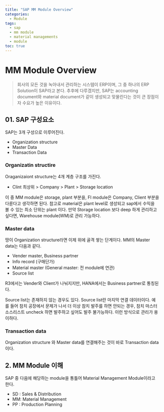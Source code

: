 ```yaml
---
title: "SAP MM Module Overview"
categories: 
  - Module
tags:
  - sap
  - mm module
  - material managements
  - module
toc: true
---
```


# MM Module Overview

> 회사의 모든 것을 녹아내서 관리하는 시스템이 ERP이며, 그 중 하나의 ERP Solution이 SAP라고 본다. 추후에 다루겠지만, SAP는 accounting document와 material document가 같이 생성되고 맞물린다는 것이 큰 장점이자 수요가 높은 이유이다. 




## 01. SAP 구성요소

SAP는 3개 구성으로 이루어진다. 

- Organization structure 
- Master Data
- Transaction Data



### Organizatin structire

Oraganizaiont structure는 4개 계층 구조를 가진다.

- Clint 최상위 > Company > Plant > Storage location

이 중 MM module은 storage, plant 부분을, FI module은 Company, Client 부분을 다룬다고 생각하면 된다. 
참고로 material은 plant level로 생성되고 sap에서 수익을 볼 수 있는 최소 단위는 plant 이다. 
만약 Storage location 보다 deep 하게 관리하고 싶다면, Warehouse module(WM)로 관리 가능하다. 



### Master data

땅이 Organization structure라면 이제 위에 골격 쌓는 단계이다. 
MM의 Master data는 다음과 같다.

- Vender master, Business partner
- Info record (구매단가)
- Material master (General master: 전 module에 연관)
- Source list

R3에서는 Vender와 Client가 나눠지지만, HANA에서는 Business partner로 통칭된다. 

Source list는 존재하지 않는 경우도 있다. 
Source list란 마지막 연결 데이터이다. 예를 들어 참치 공장에서 문제가 나서 더 이상 참치 발주를 하면 안되는 경우, 참치 마스터 소스리스트 uncheck 하면 발주하고 싶어도 발주 불가능하다. 이런 방식으로 관리가 용이하다. 



### Transaction data

Organization structure 와 Master data를 연결해주는 것이 바로 Transaction data이다.



## 2. MM Module 이해 

SAP 중 다음에 해당하는 module을 통틀어 Material Management Module이라고 한다. 

- SD  : Sales & Distribution
- MM: Material Management
- PP  : Production Planning
